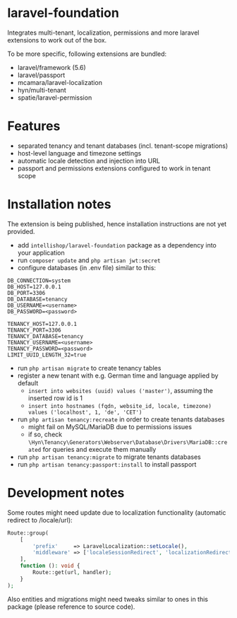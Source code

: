 # laravel-foundation

Integrates multi-tenant, localization, permissions and more laravel extensions to work out of the box.

To be more specific, following extensions are bundled:

- laravel/framework (5.6)
- laravel/passport
- mcamara/laravel-localization
- hyn/multi-tenant
- spatie/laravel-permission

# Features

- separated tenancy and tenant databases (incl. tenant-scope migrations)
- host-level language and timezone settings
- automatic locale detection and injection into URL
- passport and permissions extensions configured to work in tenant scope

# Installation notes

The extension is being published, hence installation instructions are not yet provided.

- add `intellishop/laravel-foundation` package as a dependency into your application
- run `composer update` and `php artisan jwt:secret`
- configure databases (in .env file) similar to this:
```
DB_CONNECTION=system
DB_HOST=127.0.0.1
DB_PORT=3306
DB_DATABASE=tenancy
DB_USERNAME=<username>
DB_PASSWORD=<password>

TENANCY_HOST=127.0.0.1
TENANCY_PORT=3306
TENANCY_DATABASE=tenancy
TENANCY_USERNAME=<username>
TENANCY_PASSWORD=<password>
LIMIT_UUID_LENGTH_32=true
```
- run `php artisan migrate` to create tenancy tables
- register a new tenant with e.g. German time and language applied by default
  - `insert into websites (uuid) values ('master')`, assuming the inserted row id is 1
  - `insert into hostnames (fqdn, website_id, locale, timezone) values ('localhost', 1, 'de', 'CET')`
- run `php artisan tenancy:recreate` in order to create tenants databases
  - might fail on MySQL/MariaDB due to permissions issues
  - if so, check `\Hyn\Tenancy\Generators\Webserver\Database\Drivers\MariaDB::created` for queries and execute them manually
- run `php artisan tenancy:migrate` to migrate tenants databases
- run `php artisan tenancy:passport:install` to install passport

# Development notes

Some routes might need update due to localization functionality (automatic redirect to /locale/url):

```php
Route::group(
    [
        'prefix'     => LaravelLocalization::setLocale(),
        'middleware' => ['localeSessionRedirect', 'localizationRedirect'],
    ],
    function (): void {
        Route::get(url, handler);
    }
);
```

Also entities and migrations might need tweaks similar to ones in this package (please reference to source code).
